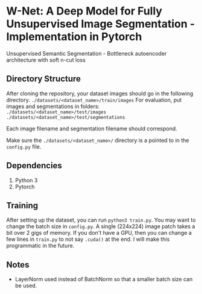 # W-Net: A Deep Model for Fully Unsupervised Image Segmentation - Implementation in Pytorch
Unsupervised Semantic Segmentation - Bottleneck autoencoder architecture with soft n-cut loss

## Directory Structure
After cloning the repository, your dataset images should go in the following directory.
`./datasets/<dataset_name>/train/images`
For evaluation, put images and segmentations in folders:
`./datasets/<dataset_name>/test/images`
`./datasets/<dataset_name>/test/segmentations`

Each image filename and segmentation filename should correspond.

Make sure the `./datasets/<dataset_name>/` directory is a pointed to in the `config.py` file.

## Dependencies
1. Python 3
2. Pytorch

## Training
After setting up the dataset, you can run `python3 train.py`. You may want to change the batch size in `config.py`. A single (224x224) image patch takes a bit over 2 gigs of memory. If you don't have a GPU, then you can change a few lines in `train.py` to not say `.cuda()` at the end. I will make this programmatic in the future.

## Notes
- LayerNorm used instead of BatchNorm so that a smaller batch size can be used.
